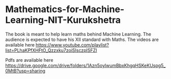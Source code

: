 # Mathematics-for-Machine-Learning-NIT-Kurukshetra
The book is meant to help learn maths behind Machine Learning. The audience is expected to have his XII standard with Maths. 
The videos are available here
https://www.youtube.com/playlist?list=PLhaKPfXHFtO_Qzzxku7zoiSIsczpISFZI

Pdfs are available here
https://drive.google.com/drive/folders/1Azn5oylwumBbxKhgqHSKeKUspg5_0MtB?usp=sharing

